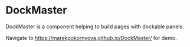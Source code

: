 # DockMaster
DockMaster is a component helping to build pages with dockable panels.

Navigate to https://marekpokornyova.github.io/DockMaster/ for demo.